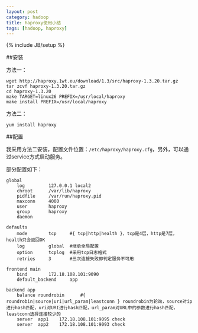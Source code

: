 ```yaml
---
layout: post
category: hadoop
title: haproxy使用小结
tags: [hadoop, haproxy]
---
```

{% include JB/setup %}

##安装

方法一：

	wget http://haproxy.1wt.eu/download/1.3/src/haproxy-1.3.20.tar.gz
	tar zcvf haproxy-1.3.20.tar.gz
	cd haproxy-1.3.20
	make TARGET=linux26 PREFIX=/usr/local/haproxy
	make install PREFIX=/usr/local/haproxy

方法二：

	yum install haproxy

##配置

我采用方法二安装，配置文件位置：`/etc/haproxy/haproxy.cfg`，另外，可以通过service方式启动服务。

部分配置如下：

	global
		log			127.0.0.1 local2
		chroot		/var/lib/haproxy
		pidfile		/var/run/haproxy.pid
		maxconn		4000
		user		haproxy
		group		haproxy
		daemon
	
	defaults
		mode		tcp		#{ tcp|http|health }，tcp是4层，http是7层，health只会返回OK
		log			global	#继承全局配置
		option		tcplog	#采用tcp日志格式
		retries		3		#三次连接失败即判定服务不可用
	
	frontend main
		bind		172.18.108.101:9090
		default_backend		app
	
	backend app
		balance	roundrobin		#{ roundrobin|source|uri|url_param|leastconn } roundrobin为轮询，source对ip进行hash匹配，uri对URI进行hash匹配，url_param对URL中的参数进行hash匹配，leastconn选择连接较少的
		server	app1	172.18.108.101:9095	check
		server	app2	172.18.108.101:9093	check